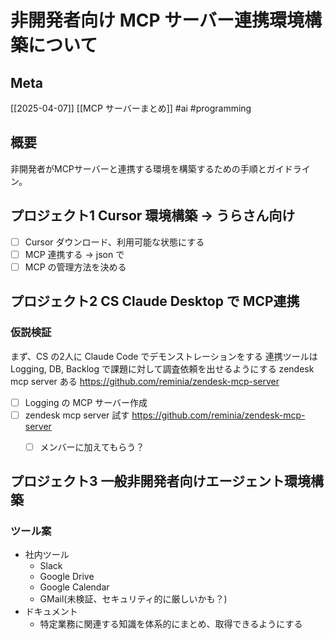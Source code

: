 # 非開発者向け MCP サーバー連携環境構築について

## Meta

[[2025-04-07]] [[MCP サーバーまとめ]]
#ai #programming

## 概要

非開発者がMCPサーバーと連携する環境を構築するための手順とガイドライン。

## プロジェクト1 Cursor 環境構築 -> うらさん向け

- [ ] Cursor ダウンロード、利用可能な状態にする
- [ ] MCP 連携する -> json で
- [ ] MCP の管理方法を決める

## プロジェクト2 CS Claude Desktop で MCP連携

### 仮説検証

まず、CS の2人に Claude Code でデモンストレーションをする
連携ツールは Logging, DB, Backlog で課題に対して調査依頼を出せるようにする
zendesk mcp server ある https://github.com/reminia/zendesk-mcp-server

- [ ] Logging の MCP サーバー作成
- [ ] zendesk mcp server 試す https://github.com/reminia/zendesk-mcp-server
	- [ ] メンバーに加えてもらう？


## プロジェクト3 一般非開発者向けエージェント環境構築

### ツール案

- 社内ツール
	- Slack
	- Google Drive
	- Google Calendar
	- GMail(未検証、セキュリティ的に厳しいかも？)
- ドキュメント
	- 特定業務に関連する知識を体系的にまとめ、取得できるようにする